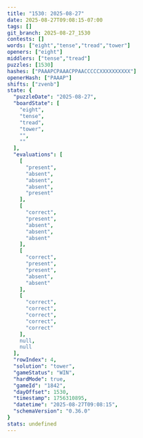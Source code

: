 ```yaml
---
title: "1530: 2025-08-27"
date: 2025-08-27T09:08:15-07:00
tags: []
git_branch: 2025-08-27_1530
contests: []
words: ["eight","tense","tread","tower"]
openers: ["eight"]
middlers: ["tense","tread"]
puzzles: [1530]
hashes: ["PAAAPCPAAACPPAACCCCCXXXXXXXXXX"]
openerHash: ["PAAAP"]
shifts: ["zvenb"]
state: {
  "puzzleDate": "2025-08-27",
  "boardState": [
    "eight",
    "tense",
    "tread",
    "tower",
    "",
    ""
  ],
  "evaluations": [
    [
      "present",
      "absent",
      "absent",
      "absent",
      "present"
    ],
    [
      "correct",
      "present",
      "absent",
      "absent",
      "absent"
    ],
    [
      "correct",
      "present",
      "present",
      "absent",
      "absent"
    ],
    [
      "correct",
      "correct",
      "correct",
      "correct",
      "correct"
    ],
    null,
    null
  ],
  "rowIndex": 4,
  "solution": "tower",
  "gameStatus": "WIN",
  "hardMode": true,
  "gameId": "1842",
  "dayOffset": 1530,
  "timestamp": 1756310895,
  "datetime": "2025-08-27T09:08:15",
  "schemaVersion": "0.36.0"
}
stats: undefined
---
```

<!-- more -->
